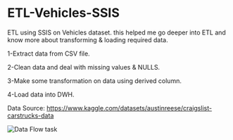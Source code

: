 # ETL-Vehicles-SSIS

ETL using SSIS on Vehicles dataset. this helped me go deeper into ETL and know more about transforming & loading required data.

1-Extract data from CSV file.

2-Clean data and deal with missing values & NULLS.

3-Make some transformation on data using derived column.

4-Load data into DWH.

Data Source: https://www.kaggle.com/datasets/austinreese/craigslist-carstrucks-data

![Data Flow task](https://github.com/user-attachments/assets/d6a009f5-0ecd-44ed-a7db-3cf0e154342a)
